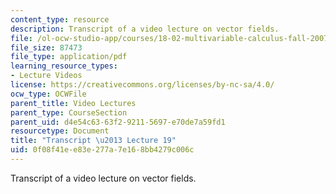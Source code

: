 ```yaml
---
content_type: resource
description: Transcript of a video lecture on vector fields.
file: /ol-ocw-studio-app/courses/18-02-multivariable-calculus-fall-2007/0f08f41ee83e277a7e168bb4279c006c_18_022007L19.pdf
file_size: 87473
file_type: application/pdf
learning_resource_types:
- Lecture Videos
license: https://creativecommons.org/licenses/by-nc-sa/4.0/
ocw_type: OCWFile
parent_title: Video Lectures
parent_type: CourseSection
parent_uid: d4e54c63-63f2-9211-5697-e70de7a59fd1
resourcetype: Document
title: "Transcript \u2013 Lecture 19"
uid: 0f08f41e-e83e-277a-7e16-8bb4279c006c
---
```

Transcript of a video lecture on vector fields.